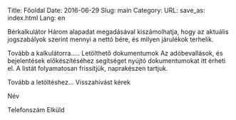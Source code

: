 Title: Főoldal
Date: 2016-06-29
Slug: main
Category: 
URL:
save_as: index.html
Lang: en

Bérkalkulátor
Három alapadat megadásával kiszámolhatja, hogy az aktuális jogszabályok szerint mennyi a nettó bére, és milyen járulékok terhelik. 

Tovább a kalkulátorra.....
Letölthető dokumentumok
Az adóbevallások, és bejelentések előkészítéséhez segítséget nyújtó dokumentumokat itt érheti el.  A listát folyamatosan frissítjük, naprakészen tartjuk.
 
Tovább a letöltéshez...
Visszahívást kérek
 
Név

Telefonszám
Elküld

